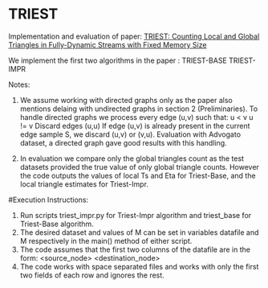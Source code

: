 # TRIEST

Implementation and evaluation of paper: 
<a href="http://www.kdd.org/kdd2016/subtopic/view/triest-counting-local-and-global-triangles-in-fully-dynamic-streams-with-fi">
TRIEST: Counting Local and Global Triangles in Fully-Dynamic Streams with Fixed Memory Size</a>

We implement the first two algorithms in the paper :
TRIEST-BASE
TRIEST-IMPR

Notes:

1) We assume working with directed graphs only as the paper also mentions delaing with undirected graphs in section 2 (Preliminaries).  To handle directed graphs we process every edge (u,v) such that:
   u  <  v
   u  !=  v 
   Discard edges (u,u)
  If edge (u,v) is already present in the current edge sample S, we discard (u,v) or (v,u). 
 Evaluation with Advogato dataset, a directed graph gave good results with this handling.

2) In evaluation we compare only the global triangles count as the test datasets provided the true value of only global triangle counts.  However the code outputs the values of local Ts and Eta for Triest-Base, and the local triangle estimates for Triest-Impr.

#Execution Instructions:
1) Run scripts triest_impr.py for Triest-Impr algorithm and triest_base for Triest-Base
algorithm.
2) The desired dataset and values of M can be set in variables datafile and M
respectively in the main() method of either script.
3) The code assumes that the first two columns of the datafile are in the form:
<source_node> <destination_node>
4) The code works with space separated files and works with only the first two fields of
each row and ignores the rest.

